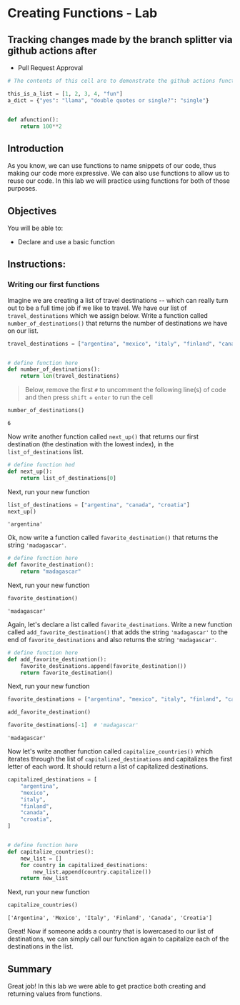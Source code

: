 # Creating Functions - Lab

## Tracking changes made by the branch splitter via github actions after
* Pull Request Approval



```python
# The contents of this cell are to demonstrate the github actions functionality on the solution branch

this_is_a_list = [1, 2, 3, 4, "fun"]
a_dict = {"yes": "llama", "double quotes or single?": "single"}


def afunction():
    return 100**2
```

## Introduction

As you know, we can use functions to name snippets of our code, thus making our code more expressive. We can also use functions to allow us to reuse our code. In this lab we will practice using functions for both of those purposes.

## Objectives

You will be able to:

* Declare and use a basic function

## Instructions: 
### Writing our first functions

Imagine we are creating a list of travel destinations -- which can really turn out to be a full time job if we like to travel. We have our list of `travel_destinations` which we assign below. Write a function called `number_of_destinations()` that returns the number of destinations we have on our list.


```python
travel_destinations = ["argentina", "mexico", "italy", "finland", "canada", "croatia"]


# define function here
def number_of_destinations():
    return len(travel_destinations)
```

> Below, remove the first `#` to uncomment the following line(s) of code and then press `shift` + `enter` to run the cell


```python
number_of_destinations()
```




    6



Now write another function called `next_up()` that returns our first destination (the destination with the lowest index), in the `list_of_destinations` list.


```python
# define function hed
def next_up():
    return list_of_destinations[0]
```

Next, run your new function


```python
list_of_destinations = ["argentina", "canada", "croatia"]
next_up()
```




    'argentina'



Ok, now write a function called `favorite_destination()` that returns the string `'madagascar'`.


```python
# define function here
def favorite_destination():
    return "madagascar"
```

Next, run your new function


```python
favorite_destination()
```




    'madagascar'



Again, let's declare a list called `favorite_destinations`. Write a new function called `add_favorite_destination()` that adds the string `'madagascar'` to the end of `favorite_destinations` and also returns the string `'madagascar'`.


```python
# define function here
def add_favorite_destination():
    favorite_destinations.append(favorite_destination())
    return favorite_destination()
```

Next, run your new function


```python
favorite_destinations = ["argentina", "mexico", "italy", "finland", "canada", "croatia"]

add_favorite_destination()

favorite_destinations[-1]  # 'madagascar'
```




    'madagascar'



Now let's write another function called `capitalize_countries()` which iterates through the list of `capitalized_destinations` and capitalizes the first letter of each word. It should return a list of capitalized destinations.


```python
capitalized_destinations = [
    "argentina",
    "mexico",
    "italy",
    "finland",
    "canada",
    "croatia",
]


# define function here
def capitalize_countries():
    new_list = []
    for country in capitalized_destinations:
        new_list.append(country.capitalize())
    return new_list
```

Next, run your new function


```python
capitalize_countries()
```




    ['Argentina', 'Mexico', 'Italy', 'Finland', 'Canada', 'Croatia']



Great! Now if someone adds a country that is lowercased to our list of destinations, we can simply call our function again to capitalize each of the destinations in the list.

## Summary

Great job! In this lab we were able to get practice both creating and returning values from functions.
